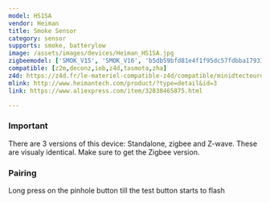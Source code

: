 ```yaml
---
model: HS1SA
vendor: Heiman
title: Smoke Sensor
category: sensor
supports: smoke, batterylow
image: /assets/images/devices/Heiman_HS1SA.jpg
zigbeemodel: ['SMOK_V15', 'SMOK_V16', 'b5db59bfd81e4f1f95dc57fdbba17931', 'SMOK_YDLV10', 'SmokeSensor-N', 'Smoke', '319fa36e7384414a9ea62cba8f6e7626', 'c3442b4ac59b4ba1a83119d938f283ab', 'SmokeSensor-EF-3.0']
compatible: [z2m,deconz,iob,z4d,tasmota,zha]
z4d: https://z4d.fr/le-materiel-compatible-z4d/compatible/minidtecteurdefume-certifice
mlink: http://www.heimantech.com/product/?type=detail&id=3
link: https://www.aliexpress.com/item/32838465875.html

---
```

### Important
There are 3 versions of this device: Standalone, zigbee and Z-wave. These are visualy identical. Make sure to get the Zigbee version.

### Pairing

Long press on the pinhole button till the test button starts to flash

